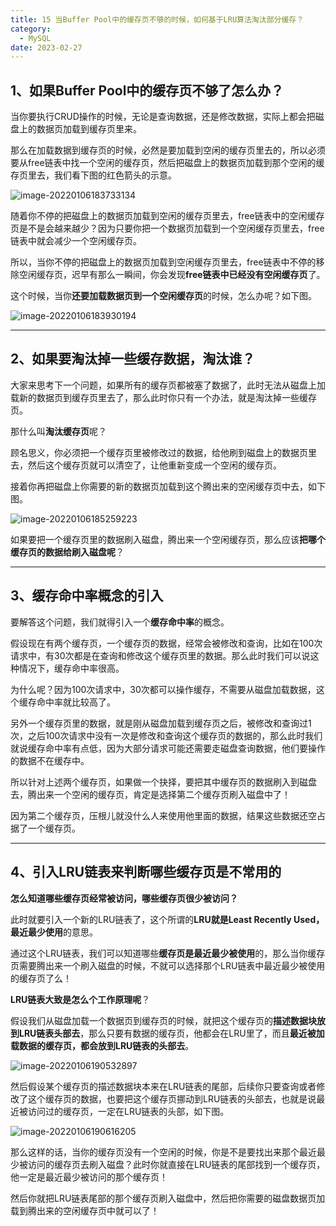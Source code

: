 ```yaml
---
title: 15 当Buffer Pool中的缓存页不够的时候，如何基于LRU算法淘汰部分缓存？
category:
  - MySQL
date: 2023-02-27
---
```


<!-- more -->


## 1、如果Buffer Pool中的缓存页不够了怎么办？

当你要执行CRUD操作的时候，无论是查询数据，还是修改数据，实际上都会把磁盘上的数据页加载到缓存页里来。

那么在加载数据到缓存页的时候，必然是要加载到空闲的缓存页里去的，所以必须要从free链表中找一个空闲的缓存页，然后把磁盘上的数据页加载到那个空闲的缓存页里去，我们看下图的红色箭头的示意。

<img src="https://studyimages.oss-cn-beijing.aliyuncs.com/img/mysql/01-33/image-20220106183733134.png" alt="image-20220106183733134"/>

随着你不停的把磁盘上的数据页加载到空闲的缓存页里去，free链表中的空闲缓存页是不是会越来越少？因为只要你把一个数据页加载到一个空闲缓存页里去，free链表中就会减少一个空闲缓存页。

所以，当你不停的把磁盘上的数据页加载到空闲缓存页里去，free链表中不停的移除空闲缓存页，迟早有那么一瞬间，你会发现**free链表中已经没有空闲缓存页**了。

这个时候，当你**还要加载数据页到一个空闲缓存页**的时候，怎么办呢？如下图。

<img src="https://studyimages.oss-cn-beijing.aliyuncs.com/img/mysql/01-33/image-20220106183930194.png" alt="image-20220106183930194"/>



---

## 2、如果要淘汰掉一些缓存数据，淘汰谁？

大家来思考下一个问题，如果所有的缓存页都被塞了数据了，此时无法从磁盘上加载新的数据页到缓存页里去了，那么此时你只有一个办法，就是淘汰掉一些缓存页。

那什么叫**淘汰缓存页**呢？

顾名思义，你必须把一个缓存页里被修改过的数据，给他刷到磁盘上的数据页里去，然后这个缓存页就可以清空了，让他重新变成一个空闲的缓存页。

接着你再把磁盘上你需要的新的数据页加载到这个腾出来的空闲缓存页中去，如下图。

<img src="https://studyimages.oss-cn-beijing.aliyuncs.com/img/mysql/01-33/image-20220106185259223.png" alt="image-20220106185259223"/>

如果要把一个缓存页里的数据刷入磁盘，腾出来一个空闲缓存页，那么应该**把哪个缓存页的数据给刷入磁盘呢**？



---

## 3、缓存命中率概念的引入

要解答这个问题，我们就得引入一个**缓存命中率**的概念。

假设现在有两个缓存页，一个缓存页的数据，经常会被修改和查询，比如在100次请求中，有30次都是在查询和修改这个缓存页里的数据。那么此时我们可以说这种情况下，缓存命中率很高。

为什么呢？因为100次请求中，30次都可以操作缓存，不需要从磁盘加载数据，这个缓存命中率就比较高了。

另外一个缓存页里的数据，就是刚从磁盘加载到缓存页之后，被修改和查询过1次，之后100次请求中没有一次是修改和查询这个缓存页的数据的，那么此时我们就说缓存命中率有点低，因为大部分请求可能还需要走磁盘查询数据，他们要操作的数据不在缓存中。

所以针对上述两个缓存页，如果做一个抉择，要把其中缓存页的数据刷入到磁盘去，腾出来一个空闲的缓存页，肯定是选择第二个缓存页刷入磁盘中了！

因为第二个缓存页，压根儿就没什么人来使用他里面的数据，结果这些数据还空占据了一个缓存页。

---

## 4、引入LRU链表来判断哪些缓存页是不常用的

**怎么知道哪些缓存页经常被访问，哪些缓存页很少被访问？**

此时就要引入一个新的LRU链表了，这个所谓的**LRU就是Least Recently Used，最近最少使用**的意思。

通过这个LRU链表，我们可以知道哪些**缓存页是最近最少被使用**的，那么当你缓存页需要腾出来一个刷入磁盘的时候，不就可以选择那个LRU链表中最近最少被使用的缓存页了么！

**LRU链表大致是怎么个工作原理呢**？

假设我们从磁盘加载一个数据页到缓存页的时候，就把这个缓存页的**描述数据块放到LRU链表头部去**，那么只要有数据的缓存页，他都会在LRU里了，而且**最近被加载数据的缓存页，都会放到LRU链表的头部去**。

<img src="https://studyimages.oss-cn-beijing.aliyuncs.com/img/mysql/01-33/image-20220106190532897.png" alt="image-20220106190532897"/>

然后假设某个缓存页的描述数据块本来在LRU链表的尾部，后续你只要查询或者修改了这个缓存页的数据，也要把这个缓存页挪动到LRU链表的头部去，也就是说最近被访问过的缓存页，一定在LRU链表的头部，如下图。

<img src="https://studyimages.oss-cn-beijing.aliyuncs.com/img/mysql/01-33/image-20220106190616205.png" alt="image-20220106190616205"/>

那么这样的话，当你的缓存页没有一个空闲的时候，你是不是要找出来那个最近最少被访问的缓存页去刷入磁盘？此时你就直接在LRU链表的尾部找到一个缓存页，他一定是最近最少被访问的那个缓存页！

然后你就把LRU链表尾部的那个缓存页刷入磁盘中，然后把你需要的磁盘数据页加载到腾出来的空闲缓存页中就可以了！

